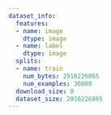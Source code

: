 ```yaml
---
dataset_info:
  features:
  - name: image
    dtype: image
  - name: label
    dtype: image
  splits:
  - name: train
    num_bytes: 2916226865
    num_examples: 30000
  download_size: 0
  dataset_size: 2916226865
---
```

